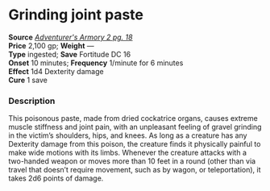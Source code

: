 # Grinding joint paste

**Source** [_Adventurer's Armory 2 pg. 18_](http://paizo.com/products/btpy9q01?Pathfinder-Player-Companion-Adventurers-Armory-2)  
**Price** 2,100 gp; **Weight** —  
**Type** ingested; **Save** Fortitude DC 16  
**Onset** 10 minutes; **Frequency** 1/minute for 6 minutes  
**Effect** 1d4 Dexterity damage  
**Cure** 1 save

### Description

This poisonous paste, made from dried cockatrice organs, causes extreme muscle stiffness and joint pain, with an unpleasant feeling of gravel grinding in the victim’s shoulders, hips, and knees. As long as a creature has any Dexterity damage from this poison, the creature finds it physically painful to make wide motions with its limbs. Whenever the creature attacks with a two-handed weapon or moves more than 10 feet in a round (other than via travel that doesn’t require movement, such as by wagon, or teleportation), it takes 2d6 points of damage.